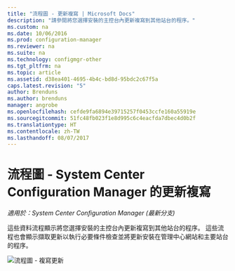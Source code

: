 ```yaml
---
title: "流程圖 - 更新複寫 | Microsoft Docs"
description: "請參閱將您選擇安裝的主控台內更新複寫到其他站台的程序。"
ms.custom: na
ms.date: 10/06/2016
ms.prod: configuration-manager
ms.reviewer: na
ms.suite: na
ms.technology: configmgr-other
ms.tgt_pltfrm: na
ms.topic: article
ms.assetid: d38ea401-4695-4b4c-bd8d-95bdc2c67f5a
caps.latest.revision: "5"
author: Brenduns
ms.author: brenduns
manager: angrobe
ms.openlocfilehash: cefde9fa6894e39715257f0453ccfe160a55919e
ms.sourcegitcommit: 51fc48fb023f1e8d995c6c4eacfda7dbec4d0b2f
ms.translationtype: HT
ms.contentlocale: zh-TW
ms.lasthandoff: 08/07/2017
---
```

# <a name="flowchart---update-replication-for-system-center-configuration-manager"></a>流程圖 - System Center Configuration Manager 的更新複寫

*適用於：System Center Configuration Manager (最新分支)*

這些資料流程顯示將您選擇安裝的主控台內更新複寫到其他站台的程序。 這些流程也會顯示擷取更新以執行必要條件檢查並將更新安裝在管理中心網站和主要站台的程序。  

 ![流程圖 - 複寫更新](media/Flowchart---Replicate-updates.png)  
